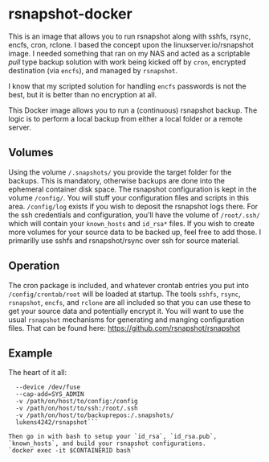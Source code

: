 # rsnapshot-docker
This is an image that allows you to run rsnapshot along with sshfs, rsync, encfs, cron, rclone.  I based the concept upon the linuxserver.io/rsnapshot image.  I needed something that ran on my NAS and acted as a scriptable *pull* type backup solution with work being kicked off by `cron`, encrypted destination (via `encfs`), and managed by `rsnapshot`.

I know that my scripted solution for handling `encfs` passwords is not the best, but it is better than no encryption at all.

This Docker image allows you to run a (continuous) rsnapshot backup. The logic is to perform a local backup from either a local folder or a remote server.

## Volumes
Using the volume `/.snapshots/` you provide the target folder for the backups. This is mandatory, otherwise backups are done into the ephemeral container disk space.
The rsnapshot configuration is kept in the volume `/config/`.  You will stuff your configuration files and scripts in this area.  `/config/log` exists if you wish to deposit the rsnapshot logs there.
For the ssh credentials and configuration, you'll have the volume of `/root/.ssh/` which will contain your `known_hosts` and `id_rsa*` files.
If you wish to create more volumes for your source data to be backed up, feel free to add those.  I primarilly use sshfs and rsnapshot/rsync over ssh for source material.

## Operation
The cron package is included, and whatever crontab entries you put into `/config/crontab/root` will be loaded at startup.
The tools `sshfs`, `rsync`, `rsnapshot`, `encfs`, and `rclone` are all included so that you can use these to get your source data and potentially encrypt it.
You will want to use the usual `rsnapshot` mechanisms for generating and manging configuration files.  That can be found here: https://github.com/rsnapshot/rsnapshot

## Example
The heart of it all:
```docker run -d \
  --device /dev/fuse
  --cap-add=SYS_ADMIN
  -v /path/on/host/to/config:/config
  -v /path/on/host/to/ssh:/root/.ssh
  -v /path/on/host/to/backuprepos:/.snapshots/
  lukens4242/rsnapshot```
  
Then go in with bash to setup your `id_rsa`, `id_rsa.pub`, `known_hosts`, and build your rsnapshot configurations.
`docker exec -it $CONTAINERID bash`
